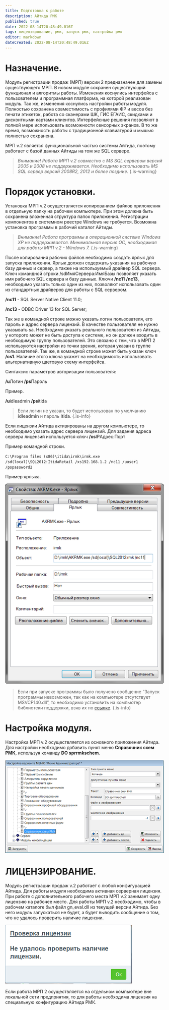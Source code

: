 ```yaml
---
title: Подготовка к работе
description: Айтида РМК
published: true
date: 2022-08-14T20:48:49.016Z
tags: лицензирование, рмк, запуск рмк, настройка рмк
editor: markdown
dateCreated: 2022-08-14T20:48:49.016Z
---
```


# Назначение.

Модуль регистрации продаж (МРП) версии 2 предназначен для замены существующего МРП. В новом модуле сохранен существующий функционал и алгоритмы работы. Изменения коснулись интерфейса с пользователем и программная платформа, на которой реализован модуль. Так же, изменения коснулись настройки работы модуля. Полностью сохранена совместимость с профилями ФР и весов без печати этикеток, работа со сканерами ШК, ГИС ЕГАИС, скидками и дисконтными картами клиентов. Интерфейсные решения позволяют в полной мере использовать возможности сенсорных экранов. В то же время, возможность работы с традиционной клавиатурой и мышью полностью сохранена.

МРП v.2 является функциональной частью системы Айтида, поэтому работает с базой данных Айтиды на том же SQL сервере.

> *Внимание! Работа МРП v.2 совместно с MS SQL сервером версий 2005 и 2008 не поддерживается. Необходимо использовать MS SQL сервер версий 2008R2, 2012 и более поздние.*
{.is-warning}


# Порядок установки.

Установка МРП v.2 осуществляется копированием файлов приложения в отдельную папку на рабочем компьютере. При этом должна быть сохранена вложенная структура папок приложения. Регистрации компонентов в системном реестре Windows не требуется. Возможна установка программы в рабочий каталог Айтиды.

> *Внимание! Работа программы в операционной системе Windows XP не поддерживается. Минимальная версия ОС, необходимая для работы МРП v.2 - Windows 7.*
{.is-warning}


После копирования рабочих файлов необходимо создать ярлык для запуска приложения. Ярлык должен содержать указания на рабочую базу данных и сервер, а также на используемый драйвер SQL сервера. Ключ командной строки /sdИмяСервера:ИмяБазы позволяет указать имя рабочего SQL сервера и базу данных. Ключи **/nc11** **/nc13**, необходимо указать только один из них, позволяют использовать один из стандартных драйверов для работы с SQL сервером.

**/nc11** - SQL Server Native Client 11.0;

**/nc13** - ODBC Driver 13 for SQL Server;

Так же в командной строке можно указать логин пользователя, его пароль и адрес сервера лицензий. В качестве пользователя не нужно указывать sa. Необходимо указать реального пользователя из Айтиды, у которого может не быть доступа к системе, но он должен входить в необходимую группу пользователей. Это связано с тем, что в МРП 2 используются настройки из точки зрения, которая указан в группе пользователей. Так же, в командной строке может быть указан ключ **/cs1**. Наличие этого ключа укажет на необходимость использовать альтернативную цветовую схему интерфейса.

Синтаксис параметров авторизации пользователя:

**/u**Логин **/ps**Пароль

Пример.

**/u**idleadmin **/ps**itida

> Если логин не указан, то будет использован по умолчанию **idleadmin** и пароль **itida**.
{.is-info}


Если лицензии Айтида активированы на другом компьютере, то необходимо указать адрес сервера лицензий. Для задания адреса сервера лицензий используется ключ **/xs**IPАдрес:Порт

Пример командной строки.

`C:\Program files (x86)\itida\irmk\irmk.exe /sd(local)\SQL2012:ItidaRetail /xs192.168.1.2 /nc11 /uuser1 /pspassword2`

Пример ярлыка.

![Изображение выглядит как текст Автоматически созданное описание](/images/rmk/start/a83e9b6fa3944223d7544b94b6d88928.png)

> Если при запуске программы было получено сообщение “Запуск программы невозможен, так как на компьютере отсутствует MSVCP140.dll”, то необходимо установить на компьютер библиотеки поддержки, взяв их по [ссылке](https://old.itida.ru/download/distrib/vc140_redist.x86.exe).
{.is-info}


# Настройка модуля.

Настройка МРП v.2 осуществляется из основного приложения Айтида. Для настройки необходимо добавить пункт меню **Справочник схем РМК**, используя команду **DO sprrmkschem**.

![Изображение выглядит как текст Автоматически созданное описание](/images/rmk/start/773ebd9de02d35da4733767ddc1bfdc7.png)

# ЛИЦЕНЗИРОВАНИЕ.

Модуль регистрации продаж v.2 работает с любой конфигурацией Айтида. Для работы модуля необходима активная серверная лицензия. При работе с дополнительного рабочего места МРП v.2 занимает одну лицензию на рабочее место. Для работы МРП v.2 необходимо, чтобы в рабочем каталоге был файл gn_eval.dll из текущей версии Айтида. Без него модуль запускаться не будет, а будет выводить сообщение о том, что не удалось проверить наличие лицензии.

![](/images/rmk/start/f8cd89ca87a3d349d3bc5e63f0d52ca5.png)

Если работа МРП 2 осуществляется на отдельном компьютере вне локальной сети предприятия, то для работы необходима лицензия на специальную конфигурацию Айтида РМК.
